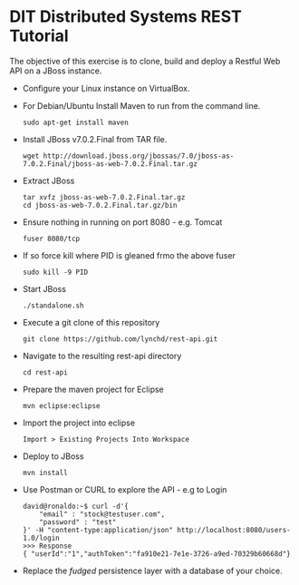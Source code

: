 DIT Distributed Systems REST Tutorial
===========================
The objective of this exercise is to clone, build and deploy a Restful Web API on a JBoss instance. 

* Configure your Linux instance on VirtualBox.
* For Debian/Ubuntu Install Maven to run from the command line. 

    ```
    sudo apt-get install maven 
    ``` 
* Install JBoss v7.0.2.Final from TAR file. 

    ```
    wget http://download.jboss.org/jbossas/7.0/jboss-as-7.0.2.Final/jboss-as-web-7.0.2.Final.tar.gz
    ```
* Extract JBoss

    ```
    tar xvfz jboss-as-web-7.0.2.Final.tar.gz
    cd jboss-as-web-7.0.2.Final.tar.gz/bin
    ```
* Ensure nothing in running on port 8080 - e.g. Tomcat     

    ```
    fuser 8080/tcp
    ```
* If so force kill where PID is gleaned frmo the above fuser

    ```    
    sudo kill -9 PID 
    ```
* Start JBoss

    ```
    ./standalone.sh
    ```
* Execute a git clone of this repository

    ```
    git clone https://github.com/lynchd/rest-api.git
    ```
* Navigate to the resulting rest-api directory

    ```
    cd rest-api
    ```
* Prepare the maven project for Eclipse

    ```
    mvn eclipse:eclipse
    ```
* Import the project into eclipse

    ```
    Import > Existing Projects Into Workspace 
    ```
* Deploy to JBoss

    ```
    mvn install
    ```
* Use Postman or CURL to explore the API - e.g to Login

    ```
    david@ronaldo:~$ curl -d'{
        "email" : "stock@testuser.com",
        "password" : "test"
    }' -H "content-type:application/json" http://localhost:8080/users-1.0/login
    >>> Response 
    { "userId":"1","authToken":"fa910e21-7e1e-3726-a9ed-70329b60668d"} 
    ``` 
* Replace the *fudged* persistence layer with a database of your choice.  

    
    
